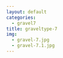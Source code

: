 ```yaml
---
layout: default
categories: 
  - gravel7
title: graveltype-7
img: 
  - gravel-7.jpg
  - gravel-7.1.jpg
---
```


